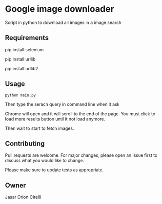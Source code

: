 # Google image downloader

Script in python to download all images in a image search

## Requirements

pip install selenium

pip install urllib

pip install urllib2

## Usage

```
python main.py
```
Then type the serach query in command line when it ask

Chrome will open and it will scroll to the end of the page. You must click to load more results button until it not load anymore.

Then wait to start to fetch images.


## Contributing
Pull requests are welcome. For major changes, please open an issue first to discuss what you would like to change.

Please make sure to update tests as appropriate.

## Owner
Jasar Orion Cirelli